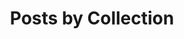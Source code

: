 ---
layout: collection
title: "Posts by Collection"
permalink: /collections/
author_profile: true
---